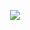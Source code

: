 <p align="center">
  <img src="https://encrypted-tbn0.gstatic.com/images?q=tbn%3AANd9GcSpEL0hBF_aW00wkT-2ggqo0ZtYRjlsVndsOw&usqp=CAU"/>
</p>
